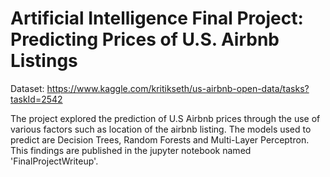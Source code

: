 
# Artificial Intelligence Final Project: Predicting Prices of U.S. Airbnb Listings

Dataset: https://www.kaggle.com/kritikseth/us-airbnb-open-data/tasks?taskId=2542

The project explored the prediction of U.S Airbnb prices through the use of various factors such as location of the airbnb listing. The models used to predict are Decision Trees, Random Forests and Multi-Layer Perceptron. This findings are published in the jupyter notebook named 'FinalProjectWriteup'.
